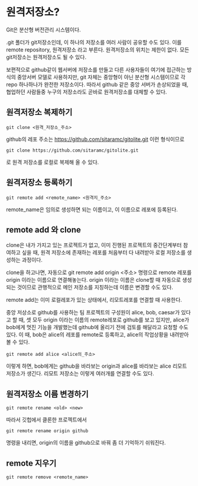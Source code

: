 원격저장소?
===
Git은 분산형 버전관리 시스템이다.

.git 폴더가 git저장소인데, 이 하나의 저장소를 여러 사람이 공유할 수도 있다. 이를 remote repository, 원격저장소 라고 부른다. 원격저장소의 위치는 제한이 없다. 모든 git저장소는 원격저장소도 될 수 있다.

보편적으로 github같이 웹서버에 저장소를 만들고 다른 사용자들이 여기에 접근하는 방식의 중앙서버 모델로 사용하지만, git 자체는 중앙형이 아닌 분산형 시스템이므로 각 repo 하나하나가 완전한 저장소이다. 따라서 github 같은 중앙 서버가 손상되었을 때, 협업하던 사람들중 누구의 저장소라도 곧바로 원격저장소를 대체할 수 있다.

원격저장소 복제하기
---
    git clone <원격_저장소_주소>
github의 레포 주소는 https://github.com/sitaramc/gitolite.git 이런 형식이므로

    git clone https://github.com/sitaramc/gitolite.git
로 원격 저장소를 로컬로 복제해 올 수 있다.

원격저장소 등록하기
---
    git remote add <remote_name> <원격지_주소>
remote_name은 임의로 생성하면 되는 이름이고, 이 이름으로 레포에 등록된다.

remote add 와 clone
---
clone은 내가 가지고 있는 프로젝트가 없고, 이미 진행된 프로젝트의 중간단계부터 참여하고 싶을 때, 원격 저장소에 존재하는 레포를 처음부터 다 내려받아 로컬 저장소를 생성하는 과정이다.

clone을 하고나면, 자동으로 git remote add origin <주소> 명령으로 remote 레포를 origin 이라는 이름으로 연결해놓는다. origin 이라는 이름은 clone할 때 자동으로 생성되는 것이므로 관행적으로 메인 저장소를 지칭하는데 이름은 변경할 수도 있다.

remote add는 이미 로컬레포가 있는 상태에서, 리모트레포를 연결할 때 사용한다.

중앙 저상소로 github를 사용하는 팀 프로젝트의 구성원이 alice, bob, caesar가 있다고 할 때, 셋 모두 origin 이라는 이름의 remote레포로 github를 보고 있지만, alice가 bob에게 멋진 기능을 개발했는데 github에 올리기 전에 검토를 해달라고 요청할 수도 있다. 이 때, bob은 alice의 레포를 remote로 등록하고, alice의 작업상황을 내려받아볼 수 있다.

    git remote add alice <alice의_주소>

이렇게 하면, bob에게는 github을 바라보는 origin과 alice를 바라보는 alice 리모트 저장소가 생긴다. 리모트 저장소는 이렇게 여러개를 연결할 수도 있다.

원격저장소 이름 변경하기
---
    git remote rename <old> <new>
따라서 깃헙에서 클론한 프로젝트에서

    git remote rename origin github
명령을 내리면, origin의 이름을 github으로 바꿔 좀 더 기억하기 쉬워진다.

remote 지우기
---
    git remote remove <remote_name>

